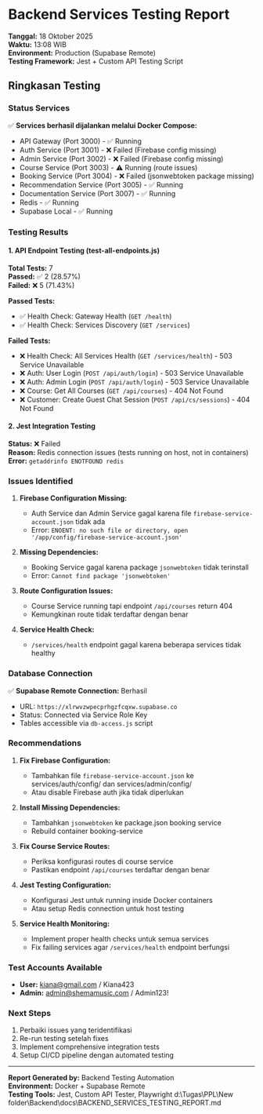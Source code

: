 # Backend Services Testing Report

**Tanggal:** 18 Oktober 2025  
**Waktu:** 13:08 WIB  
**Environment:** Production (Supabase Remote)  
**Testing Framework:** Jest + Custom API Testing Script  

## Ringkasan Testing

### Status Services
✅ **Services berhasil dijalankan melalui Docker Compose:**
- API Gateway (Port 3000) - ✅ Running
- Auth Service (Port 3001) - ❌ Failed (Firebase config missing)
- Admin Service (Port 3002) - ❌ Failed (Firebase config missing)
- Course Service (Port 3003) - ⚠️ Running (route issues)
- Booking Service (Port 3004) - ❌ Failed (jsonwebtoken package missing)
- Recommendation Service (Port 3005) - ✅ Running
- Documentation Service (Port 3007) - ✅ Running
- Redis - ✅ Running
- Supabase Local - ✅ Running

### Testing Results

#### 1. API Endpoint Testing (test-all-endpoints.js)
**Total Tests:** 7  
**Passed:** ✅ 2 (28.57%)  
**Failed:** ❌ 5 (71.43%)  

**Passed Tests:**
- ✅ Health Check: Gateway Health (`GET /health`)
- ✅ Health Check: Services Discovery (`GET /services`)

**Failed Tests:**
- ❌ Health Check: All Services Health (`GET /services/health`) - 503 Service Unavailable
- ❌ Auth: User Login (`POST /api/auth/login`) - 503 Service Unavailable
- ❌ Auth: Admin Login (`POST /api/auth/login`) - 503 Service Unavailable
- ❌ Course: Get All Courses (`GET /api/courses`) - 404 Not Found
- ❌ Customer: Create Guest Chat Session (`POST /api/cs/sessions`) - 404 Not Found

#### 2. Jest Integration Testing
**Status:** ❌ Failed  
**Reason:** Redis connection issues (tests running on host, not in containers)  
**Error:** `getaddrinfo ENOTFOUND redis`

### Issues Identified

1. **Firebase Configuration Missing:**
   - Auth Service dan Admin Service gagal karena file `firebase-service-account.json` tidak ada
   - Error: `ENOENT: no such file or directory, open '/app/config/firebase-service-account.json'`

2. **Missing Dependencies:**
   - Booking Service gagal karena package `jsonwebtoken` tidak terinstall
   - Error: `Cannot find package 'jsonwebtoken'`

3. **Route Configuration Issues:**
   - Course Service running tapi endpoint `/api/courses` return 404
   - Kemungkinan route tidak terdaftar dengan benar

4. **Service Health Check:**
   - `/services/health` endpoint gagal karena beberapa services tidak healthy

### Database Connection
✅ **Supabase Remote Connection:** Berhasil  
- URL: `https://xlrwvzwpecprhgzfcqxw.supabase.co`
- Status: Connected via Service Role Key
- Tables accessible via `db-access.js` script

### Recommendations

1. **Fix Firebase Configuration:**
   - Tambahkan file `firebase-service-account.json` ke services/auth/config/ dan services/admin/config/
   - Atau disable Firebase auth jika tidak diperlukan

2. **Install Missing Dependencies:**
   - Tambahkan `jsonwebtoken` ke package.json booking service
   - Rebuild container booking-service

3. **Fix Course Service Routes:**
   - Periksa konfigurasi routes di course service
   - Pastikan endpoint `/api/courses` terdaftar dengan benar

4. **Jest Testing Configuration:**
   - Konfigurasi Jest untuk running inside Docker containers
   - Atau setup Redis connection untuk host testing

5. **Service Health Monitoring:**
   - Implement proper health checks untuk semua services
   - Fix failing services agar `/services/health` endpoint berfungsi

### Test Accounts Available
- **User:** kiana@gmail.com / Kiana423
- **Admin:** admin@shemamusic.com / Admin123!

### Next Steps
1. Perbaiki issues yang teridentifikasi
2. Re-run testing setelah fixes
3. Implement comprehensive integration tests
4. Setup CI/CD pipeline dengan automated testing

---

**Report Generated by:** Backend Testing Automation  
**Environment:** Docker + Supabase Remote  
**Testing Tools:** Jest, Custom API Tester, Playwright</content>
<parameter name="filePath">d:\Tugas\PPL\New folder\Backend\docs\BACKEND_SERVICES_TESTING_REPORT.md